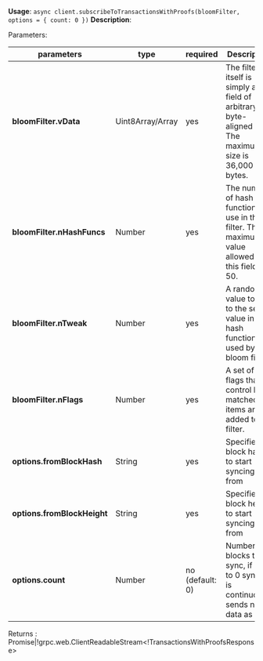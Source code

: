 **Usage**: `async client.subscribeToTransactionsWithProofs(bloomFilter, options = { count: 0 })`
**Description**:

Parameters:

| parameters                | type             | required       | Description                                                                                             |
|----------------------------|------------------|----------------| ------------------------------------------------------------------------------------------------ |
| **bloomFilter.vData**      | Uint8Array/Array | yes            | The filter itself is simply a bit field of arbitrary byte-aligned size. The maximum size is 36,000 bytes. |
| **bloomFilter.nHashFuncs** | Number           | yes            | The number of hash functions to use in this filter. The maximum value allowed in this field is 50. |
| **bloomFilter.nTweak**     | Number           | yes            | A random value to add to the seed value in the hash function used by the bloom filter. |
| **bloomFilter.nFlags**     | Number           | yes            | A set of flags that control how matched items are added to the filter. |
| **options.fromBlockHash**  | String           | yes            | Specifies block hash to start syncing from |
| **options.fromBlockHeight**| String           | yes            | Specifies block height to start syncing from |
| **options.count**          | Number           | no (default: 0)| Number of blocks to sync, if set to 0 syncing is continuously sends new data as well |

Returns : Promise<EventEmitter>|!grpc.web.ClientReadableStream<!TransactionsWithProofsResponse>

